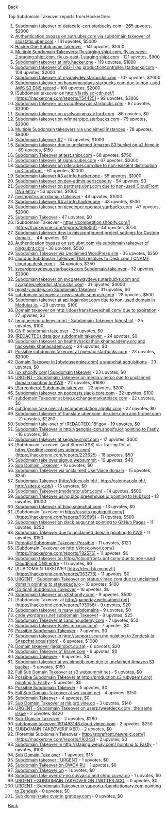 [Back](../README.md)

Top Subdomain Takeover reports from HackerOne:

1. [Subdomain takeover of datacafe-cert.starbucks.com](https://hackerone.com/reports/665398) - 265 upvotes, $2000
2. [Authentication bypass on auth.uber.com via subdomain takeover of saostatic.uber.com](https://hackerone.com/reports/219205) - 141 upvotes, $5000
3. [Hacker.One Subdomain Takeover](https://hackerone.com/reports/159156) - 141 upvotes, $1000
4. [Multiple Subdomain Takeovers: fly.staging.shipt.com, fly.us-west-2.staging.shipt.com, fly.us-east-1.staging.shipt.com](https://hackerone.com/reports/576857) - 121 upvotes, $900
5. [Subdomain takeover at info.hacker.one](https://hackerone.com/reports/202767) - 119 upvotes, $1000
6. [Subdomain takeover of d02-1-ag.productioncontroller.starbucks.com](https://hackerone.com/reports/661751) - 108 upvotes, $2000
7. [Subdomain takeover of mydailydev.starbucks.com](https://hackerone.com/reports/570651) - 107 upvotes, $2000
8. [Subdomain takeover on happymondays.starbucks.com due to non-used AWS S3 DNS record](https://hackerone.com/reports/186766) - 100 upvotes, $2000
9. [Subdomain takeover on http://fastly.sc-cdn.net/](https://hackerone.com/reports/154425) - 99 upvotes, $3000
10. [Subdomain takeover on svcgatewayus.starbucks.com](https://hackerone.com/reports/325336) - 87 upvotes, $2000
11. [Subdomain takeover on usclsapipma.cv.ford.com](https://hackerone.com/reports/484420) - 86 upvotes, $0
12. [Subdomain takeover on wfmnarptpc.starbucks.com](https://hackerone.com/reports/388622) - 79 upvotes, $2000
13. [Multiple Subdomain takeovers via unclaimed instances](https://hackerone.com/reports/276269) - 78 upvotes, $8000
14. [Subdomain takeover #2](https://hackerone.com/reports/209004) - 74 upvotes, $1000
15. [Subdomain takeover due to unclaimed Amazon S3 bucket on a2.bime.io](https://hackerone.com/reports/121461) - 69 upvotes, $150
16. [Subdomain Takeover at test.shipt.com](https://hackerone.com/reports/387760) - 68 upvotes, $750
17. [Subdomain takeover at signup.uber.com](https://hackerone.com/reports/197489) - 67 upvotes, $3000
18. [Subdomain takeover on rider.uber.com due to non-existent distribution on Cloudfront](https://hackerone.com/reports/175070) - 61 upvotes, $1000
19. [Subdomain takeover #3 at info.hacker.one](https://hackerone.com/reports/217358) - 55 upvotes, $1000
20. [Subdomain takeover on dev-admin.periscope.tv](https://hackerone.com/reports/531890) - 54 upvotes, $0
21. [Subdomain takeover on partners.ubnt.com due to non-used CloudFront DNS entry](https://hackerone.com/reports/145224) - 53 upvotes, $1000
22. [myshopify.com domain takeover](https://hackerone.com/reports/320355) - 48 upvotes, $1000
23. [Subdomain takeover #4 at info.hacker.one](https://hackerone.com/reports/220002) - 48 upvotes, $500
24. [Subdomain takeover on developer.openapi.starbucks.com](https://hackerone.com/reports/275714) - 47 upvotes, $2000
25. [Subdomain Takeover](https://hackerone.com/reports/180393) - 47 upvotes, $0
26. [Subdomain Takeover - https://competition.shopify.com/](https://hackerone.com/reports/365853) - 44 upvotes, $750
27. [Subdomain takeover dew to missconfigured project settings for Custom domain&nbsp;.](https://hackerone.com/reports/428651) - 44 upvotes, $0
28. [Authentication bypass on sso.ubnt.com via subdomain takeover of ping.ubnt.com](https://hackerone.com/reports/172137) - 38 upvotes, $500
29. [Subdomain Takeover via Unclaimed WordPress site](https://hackerone.com/reports/274336) - 35 upvotes, $250
30. [cloudup Subdomain Takeover That resolves to Desk.com ( CNAME cloudup.desk.com )](https://hackerone.com/reports/201796) - 34 upvotes, $250
31. [svcardproxydevus.starbucks.com Subdomain take over](https://hackerone.com/reports/380158) - 32 upvotes, $2000
32. [Subdomain takeover on svcgatewaydevus.starbucks.com and svcgatewayloadus.starbucks.com](https://hackerone.com/reports/383564) - 31 upvotes, $4000
33. [registry.nodejs.org Subdomain Takeover](https://hackerone.com/reports/340580) - 31 upvotes, $0
34. [subdomain takeover at news-static.semrush.com](https://hackerone.com/reports/294201) - 28 upvotes, $500
35. [Subdomain takeover at api.legalrobot.com due to non-used domain in Modulus.io.](https://hackerone.com/reports/148770) - 28 upvotes, $100
36. [Domain takeover on http://doesfranshaveashell.com/ due to expiration](https://hackerone.com/reports/692068) - 27 upvotes, $0
37. [[engineering.udemy.com] - Subdomain Takeover (ghost.io)](https://hackerone.com/reports/368119) - 25 upvotes, $100
38. [GNIP subdomain take over](https://hackerone.com/reports/189548) - 25 upvotes, $0
39. [{REDACTED}.data.gov subdomain takeover.](https://hackerone.com/reports/263902) - 24 upvotes, $0
40. [Subdomain takeover on healthyhackathon.khanacademy.org and hackweek.khanacademy.org](https://hackerone.com/reports/474798) - 24 upvotes, $0
41. [Possible subdomain takeover at openapi.starbucks.com](https://hackerone.com/reports/241503) - 23 upvotes, $2000
42. [Domain Takeover in [obviousengine.com] a snapchat acquisitions](https://hackerone.com/reports/392785) - 23 upvotes, $0
43. [[ux.shopify.com] Subdomain takeover](https://hackerone.com/reports/221631) - 23 upvotes, $0
44. [URGENT - Subdomain Takeover on media.vine.co due to unclaimed domain pointing to AWS](https://hackerone.com/reports/32825) - 22 upvotes, $1680
45. [[Screenhero] Subdomain takeover](https://hackerone.com/reports/142096) - 22 upvotes, $200
46. [Subdomain takeover on podcasts.slack-core.com](https://hackerone.com/reports/195350) - 22 upvotes, $100
47. [subdomain Takeover at blog.exchangemarketplace.com](https://hackerone.com/reports/416474) - 22 upvotes, $0
48. [subdomain take over at recommendation.algolia.com](https://hackerone.com/reports/673273) - 22 upvotes, $0
49. [Subdomain takeover of translate.uber.com, de.uber.com and fr.uber.com](https://hackerone.com/reports/149679) - 21 upvotes, $2250
50. [Subdomain take-over of {REDACTED}.18f.gov](https://hackerone.com/reports/263542) - 19 upvotes, $0
51. [Subdomain Takeover in http://genghis-cdn.shopify.io/ pointing to Fastly](https://hackerone.com/reports/165309) - 18 upvotes, $0
52. [Subdomain takeover at segway.shipt.com](https://hackerone.com/reports/389783) - 17 upvotes, $300
53. [Subdomain Takeover (and Stored XSS) via Trailing Dot at https://coding-exercises.udemy.com](https://hackerone.com/reports/223625) - 16 upvotes, $50
54. [Subdomain take over signup.websummit](https://hackerone.com/reports/172698) - 16 upvotes, $40
55. [Sub Domain Takeover](https://hackerone.com/reports/221133) - 16 upvotes, $0
56. [Subdomain Takeover via unclaimed UserVoice domain](https://hackerone.com/reports/269109) - 15 upvotes, $250
57. [Subdomain Takeover (http://docs.olx.ph/ , http://calendar.olx.ph/, http://sites.olx.ph/)](https://hackerone.com/reports/206516) - 15 upvotes, $0
58. [Subdomain Takeover (moderator.ubnt.com)](https://hackerone.com/reports/181665) - 14 upvotes, $500
59. [Subdomain Takeover using blog.greenhouse.io pointing to Hubspot](https://hackerone.com/reports/38007) - 13 upvotes, $1000
60. [Subdomain takeover of blog.snapchat.com](https://hackerone.com/reports/171942) - 13 upvotes, $0
61. [Subdomain Takeover in http://assets.goubiquiti.com/](https://hackerone.com/reports/109699) - 11 upvotes, $500
62. [Subdomain takeover on slack.augur.net pointing to GitHub Pages](https://hackerone.com/reports/382995) - 11 upvotes, $250
63. [Subdomain Takeover due to unclaimed domain pointing to AWS](https://hackerone.com/reports/317005) - 11 upvotes, $150
64. [Potential Subdomain Takeover Possible](https://hackerone.com/reports/166826) - 11 upvotes, $120
65. [Subdomain Takeover on http://kiosk.owox.com/](https://hackerone.com/reports/182576) - 11 upvotes, $0
66. [Subdomain takeover on https://cloudfront.ubnt.com/ due to non-used CloudFront DNS entry](https://hackerone.com/reports/210188) - 11 upvotes, $0
67. [SUBDOMAIN TAKEOVER [http://dev.rbk.money/]](https://hackerone.com/reports/363778) - 11 upvotes, $0
68. [URGENT - Subdomain Takeover on status.vimeo.com due to unclaimed domain pointing to statuspage.io](https://hackerone.com/reports/49663) - 10 upvotes, $100
69. [[Critical] Subdomain Takeover](https://hackerone.com/reports/163790) - 10 upvotes, $0
70. [Subdomain takeover on s3.shopify.com](https://hackerone.com/reports/207576) - 9 upvotes, $500
71. [Subdomain Takeover at http://gameday.websummit.net](https://hackerone.com/reports/193056) - 9 upvotes, $20
72. [Subdomain takeover in many subdomains](https://hackerone.com/reports/205949) - 9 upvotes, $0
73. [code.wordpress.net subdomain Takeover](https://hackerone.com/reports/295330) - 8 upvotes, $25
74. [Subdomain Takeover at Landing.udemy.com](https://hackerone.com/reports/208719) - 7 upvotes, $50
75. [Subdomain takeover (sales.mixmax.com)](https://hackerone.com/reports/233408) - 7 upvotes, $0
76. [Possible Subdomain Takeover](https://hackerone.com/reports/399165) - 7 upvotes, $0
77. [Subdomain takeover in http://support.scan.me pointing to Zendesk (a Snapchat acquisition)](https://hackerone.com/reports/114134) - 6 upvotes, $1000
78. [Domain takeover (legalrobot.co.za)](https://hackerone.com/reports/230525) - 6 upvotes, $20
79. [Subdomain Takeover of Brave.com](https://hackerone.com/reports/175397) - 6 upvotes, $0
80. [Subdomain Takeover](https://hackerone.com/reports/289051) - 6 upvotes, $0
81. [Subdomain takeover at ws.bimedb.com due to unclaimed Amazon S3 bucket](https://hackerone.com/reports/161428) - 5 upvotes, $150
82. [Full Sub Domain Takeover at s3.websummit.net](https://hackerone.com/reports/173412) - 5 upvotes, $0
83. [Possible Subdomain Takeover at http://production.s3.rubygems.org/ pointing to Fastly](https://hackerone.com/reports/178409) - 5 upvotes, $0
84. [Possible Subdomain Takeover](https://hackerone.com/reports/233402) - 5 upvotes, $0
85. [Full Sub Domain Takeover at wx.zopim.net](https://hackerone.com/reports/174395) - 4 upvotes, $150
86. [Subdomain Takeover](https://hackerone.com/reports/113869) - 4 upvotes, $0
87. [Sub Domain Takeover at mk.prd.vine.co](https://hackerone.com/reports/191323) - 3 upvotes, $140
88. [URGENT - Subdomain Takeover on users.tweetdeck.com , the same issue](https://hackerone.com/reports/42236) - 2 upvotes, $420
89. [Sub-Domain Takeover](https://hackerone.com/reports/119220) - 2 upvotes, $280
90. [subdomain takeover 1511493148.cloud.vimeo.com](https://hackerone.com/reports/46954) - 2 upvotes, $250
91. [SUBDOMAIN TAKEOVER(FIXED)](https://hackerone.com/reports/115628) - 2 upvotes, $0
92. [Potential Subdomain Takeover - http://storefront.newrelic.com/](https://hackerone.com/reports/116243) - 2 upvotes, $0
93. [Subdomain Takeover in http://staging.wepay.com/ pointing to Fastly](https://hackerone.com/reports/93106) - 1 upvotes, $100
94. [Sub Domain Take over](https://hackerone.com/reports/111078) - 1 upvotes, $15
95. [Subdomain takeover : URGENT](https://hackerone.com/reports/118514) - 1 upvotes, $0
96. [Subdomain Takeover on OWOX.RU](https://hackerone.com/reports/186393) - 1 upvotes, $0
97. [Subdomain Takeover on](https://hackerone.com/reports/184884) - 1 upvotes, $0
98. [Subdomain take over oh-no.cuvva.co and ohno.cuvva.co](https://hackerone.com/reports/232185) - 1 upvotes, $0
99. [URGENT - SUBDOMAIN TAKEOVER ON TWITTER ACQ.](https://hackerone.com/reports/44578) - 0 upvotes, $0
100. [URGENT - Subdomain Takeover in support.urbandictionary.com pointing to Zendesk](https://hackerone.com/reports/103432) - 0 upvotes, $0
101. [Sub domain take over in gratipay.com](https://hackerone.com/reports/257331) - 0 upvotes, $0


[Back](../README.md)